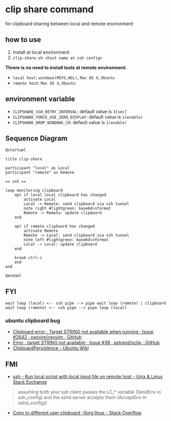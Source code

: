 # clip share command

for clipboard sharing between local and remote environment

## how to use
1. install at local environment
1. `clip-share.sh <host name at ssh config>`

__Threre is no need to install tools at remote environment.__

* `local host`: `windows(MSYS,WSL)`, `Mac OS X`, `Ubuntu`
* `remote host`: `Mac OS X`, `Ubuntu`

## environment variable
* `CLIPSHARE_SSH_RETRY_INTERVAL`: default value is `3[sec]`
* `CLIPSHARE_FORCE_USE_ZERO_DISPLAY`: default value is `1(enable)`
* `CLIPSHARE_DROP_WINDOWS_CR`: default value is `1(enable)`

## Sequence Diagram

```plantuml
@startuml

title clip-share

participant "local" as Local
participant "remote" as Remote

== ssh ==

loop monitoring clipboard
    opt if local local clipboard has changed
        activate Local
        Local -> Remote: send clipboard via ssh tunnel
        note right #lightgreen: base64\nformat
        Remote -> Remote: update clipboard
    end

    opt if remote clipboard has changed
        activate Remote
        Remote -> Local: send clipboard via ssh tunnel
        note left #lightgreen: base64\nformat
        Local -> Local: update clipboard
    end

    break ctrl-c
    end
end

@enduml
```

## FYI
`wait loop (local) <-- ssh pipe --> pipe wait loop (remote) | clipboard wait loop (remote) <-- ssh pipe --> pipe loop (local)`

### ubuntu clipboard bug
* [Clipboard error : Target STRING not available when running · Issue \#2642 · neovim/neovim · GitHub]( https://github.com/neovim/neovim/issues/2642 )
* [Error : target STRING not available · Issue \#38 · astrand/xclip · GitHub]( https://github.com/astrand/xclip/issues/38 )
* [ClipboardPersistence \- Ubuntu Wiki]( https://wiki.ubuntu.com/ClipboardPersistence )

## FMI
* [ssh - Run local script with local input file on remote host - Unix & Linux Stack Exchange]( http://unix.stackexchange.com/questions/313000/run-local-script-with-local-input-file-on-remote-host )

> assuming both your ssh client passes the LC_* variable (SendEnv in ssh_config) and the sshd server accepts them (AcceptEnv in sshd_config))

* [Copy to different user clipboard -Xorg linux - Stack Overflow]( http://stackoverflow.com/questions/10690579/copy-to-different-user-clipboard-xorg-linux )
